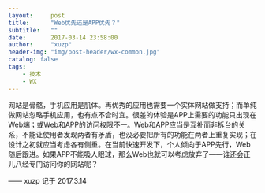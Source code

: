 ```yaml
---
layout:     post
title:      "Web优先还是APP优先？"
subtitle:   ""
date:       2017-03-14 23:58:00
author:     "xuzp"
header-img: "img/post-header/wx-common.jpg"
catalog: false
tags:
    - 技术
    - WX
---
```


网站是骨骼，手机应用是肌体。再优秀的应用也需要一个实体网站做支持；而单纯做网站忽略手机应用，也有点不合时宜。很差的体验是APP上需要的功能只出现在Web端；或Web和APP的访问权限不一。Web和APP应当是互补而非拆台的关系，不能让使用者发现两者有矛盾，也没必要把所有的功能在两者上重复实现；在设计之初就应当考虑各有侧重。在当前快速开发下，个人倾向于APP先行，Web随后跟进。如果APP不能吸人眼球，那么Web也就可以考虑放弃了——谁还会正儿八经专门访问你的网站呢？

—— xuzp 记于 2017.3.14
